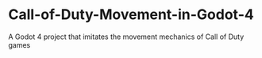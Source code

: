 # Call-of-Duty-Movement-in-Godot-4
A Godot 4 project that imitates the movement mechanics of Call of Duty games
